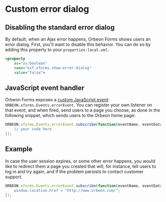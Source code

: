 # Custom error dialog

<!-- toc -->

## Disabling the standard error dialog

By default, when an Ajax error happens, Orbeon Forms shows users an error dialog. First, you'll want to disable this behavior. You can do so by adding this property to your `properties-local.xml`:

```xml
<property
    as="xs:boolean"
    name="oxf.xforms.show-error-dialog"
    value="false">
```

## JavaScript event handler

Orbeon Forms exposes a [custom JavaScript event](http://developer.yahoo.com/yui/event/#customevent): `ORBEON.xforms.Events.errorEvent`. You can register your own listener on that event, and when fired, send users to a page you choose, as done in the following snippet, which sends users to the Orbeon home page:

```javascript
ORBEON.xforms.Events.errorEvent.subscribe(function(eventName, eventData) {`  
    // your code here
});
```

## Example

In case the user session expires, or some other error happens, you would like to redirect them a page you created that will, for instance, tell users to log in and try again, and if the problem persists to contact customer support.

```javascript
ORBEON.xforms.Events.errorEvent.subscribe(function(eventName, eventData) {`  
    window.location.href = "http://www.orbeon.com/";
});
```

